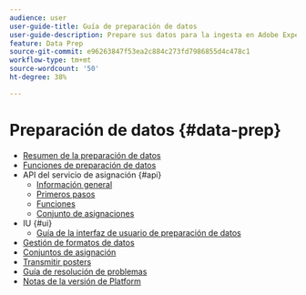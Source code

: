 ```yaml
---
audience: user
user-guide-title: Guía de preparación de datos
user-guide-description: Prepare sus datos para la ingesta en Adobe Experience Platform.
feature: Data Prep
source-git-commit: e96263847f53ea2c884c273fd7986855d4c478c1
workflow-type: tm+mt
source-wordcount: '50'
ht-degree: 38%

---
```



# Preparación de datos {#data-prep}

- [Resumen de la preparación de datos](home.md)
- [Funciones de preparación de datos](functions.md)
- API del servicio de asignación {#api}
   - [Información general](./api/overview.md)
   - [Primeros pasos](./api/getting-started.md)
   - [Funciones](./api/functions.md)
   - [Conjunto de asignaciones](./api/mapping-set.md)
- IU {#ui}
   - [Guía de la interfaz de usuario de preparación de datos](./ui/mapping.md)
- [Gestión de formatos de datos](./data-handling.md)
- [Conjuntos de asignación](mapping-set.md)
- [Transmitir posters](upserts.md)
- [Guía de resolución de problemas](troubleshooting-guide.md)
- [Notas de la versión de Platform](https://www.adobe.com/go/platform-release-notes-en)
